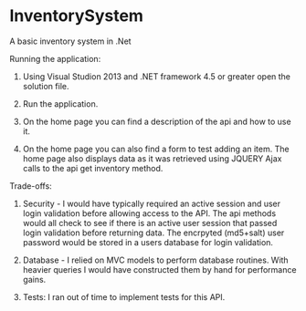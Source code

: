 # InventorySystem
A basic inventory system in .Net

Running the application:

1) Using Visual Studion 2013 and .NET framework 4.5 or greater open the solution file. 

2) Run the application.

3) On the home page you can find a description of the api and how to use it.

4) On the home page you can also find a form to test adding an item. The home page also displays data as it was retrieved using JQUERY Ajax calls to the api get inventory method. 

Trade-offs:

1) Security - I would have typically required an active session and user login validation before allowing access to the API. The api methods would all check to see if there is an active user session that passed login validation before returning data.
The encrpyted (md5+salt) user password would be stored in a users database for login validation.  

2) Database - I relied on MVC models to perform database routines. With heavier queries I would have constructed them by hand for performance gains. 

3) Tests: I ran out of time to implement tests for this API. 
